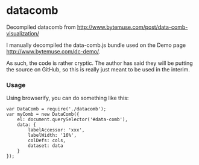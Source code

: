 # datacomb
Decompiled datacomb from http://www.bytemuse.com/post/data-comb-visualization/

I manually decompiled the data-comb.js bundle used on the Demo page http://www.bytemuse.com/dc-demo/.

As such, the code is rather cryptic. The author has said they will be putting the source on GitHub, so this is really just meant to be used in the interim.

### Usage
Using browserify, you can do something like this:

```
var DataComb = require('./datacomb');
var myComb = new DataComb({
    el: document.querySelector('#data-comb'),
    data: {
        labelAccessor: 'xxx',
        labelWidth: '16%',
        colDefs: cols,
        dataset: data
    }
});
